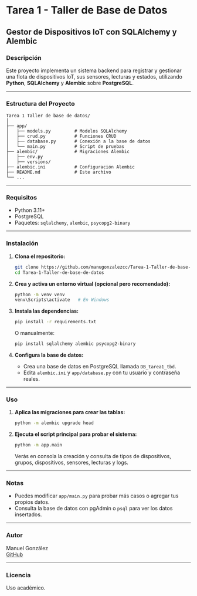 # Tarea 1 - Taller de Base de Datos  
## Gestor de Dispositivos IoT con SQLAlchemy y Alembic

### Descripción

Este proyecto implementa un sistema backend para registrar y gestionar una flota de dispositivos IoT, sus sensores, lecturas y estados, utilizando **Python**, **SQLAlchemy** y **Alembic** sobre **PostgreSQL**.

---

### Estructura del Proyecto

```
Tarea 1 Taller de base de datos/
│
├── app/
│   ├── models.py         # Modelos SQLAlchemy
│   ├── crud.py           # Funciones CRUD
│   ├── database.py       # Conexión a la base de datos
│   └── main.py           # Script de pruebas
├── alembic/              # Migraciones Alembic
│   ├── env.py
│   ├── versions/
├── alembic.ini           # Configuración Alembic
├── README.md             # Este archivo
└── ...
```

---

### Requisitos

- Python 3.11+
- PostgreSQL
- Paquetes: `sqlalchemy`, `alembic`, `psycopg2-binary`

---

### Instalación

1. **Clona el repositorio:**
   ```sh
   git clone https://github.com/manugonzalezcc/Tarea-1-Taller-de-base-de-datos.git
   cd Tarea-1-Taller-de-base-de-datos
   ```

2. **Crea y activa un entorno virtual (opcional pero recomendado):**
   ```sh
   python -m venv venv
   venv\Scripts\activate   # En Windows
   ```

3. **Instala las dependencias:**
   ```sh
   pip install -r requirements.txt
   ```
   O manualmente:
   ```sh
   pip install sqlalchemy alembic psycopg2-binary
   ```

4. **Configura la base de datos:**
   - Crea una base de datos en PostgreSQL llamada `DB_tarea1_tbd`.
   - Edita `alembic.ini` y `app/database.py` con tu usuario y contraseña reales.

---

### Uso

1. **Aplica las migraciones para crear las tablas:**
   ```sh
   python -m alembic upgrade head
   ```

2. **Ejecuta el script principal para probar el sistema:**
   ```sh
   python -m app.main
   ```

   Verás en consola la creación y consulta de tipos de dispositivos, grupos, dispositivos, sensores, lecturas y logs.

---

### Notas

- Puedes modificar `app/main.py` para probar más casos o agregar tus propios datos.
- Consulta la base de datos con pgAdmin o `psql` para ver los datos insertados.

---

### Autor

Manuel González  
[GitHub](https://github.com/manugonzalezcc)

---

### Licencia

Uso académico.
